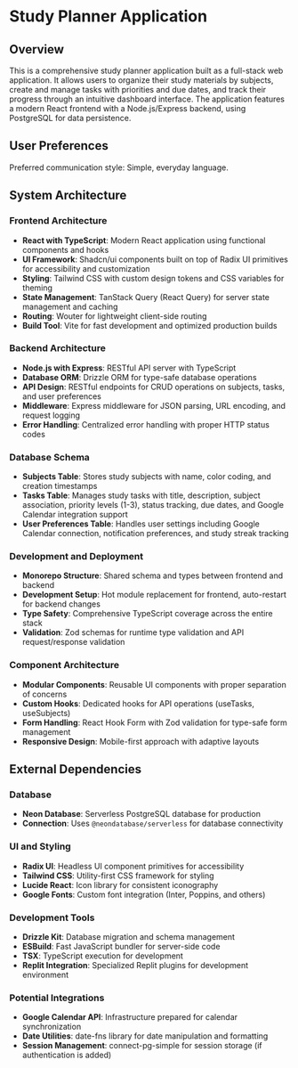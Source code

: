 # Study Planner Application

## Overview

This is a comprehensive study planner application built as a full-stack web application. It allows users to organize their study materials by subjects, create and manage tasks with priorities and due dates, and track their progress through an intuitive dashboard interface. The application features a modern React frontend with a Node.js/Express backend, using PostgreSQL for data persistence.

## User Preferences

Preferred communication style: Simple, everyday language.

## System Architecture

### Frontend Architecture
- **React with TypeScript**: Modern React application using functional components and hooks
- **UI Framework**: Shadcn/ui components built on top of Radix UI primitives for accessibility and customization
- **Styling**: Tailwind CSS with custom design tokens and CSS variables for theming
- **State Management**: TanStack Query (React Query) for server state management and caching
- **Routing**: Wouter for lightweight client-side routing
- **Build Tool**: Vite for fast development and optimized production builds

### Backend Architecture
- **Node.js with Express**: RESTful API server with TypeScript
- **Database ORM**: Drizzle ORM for type-safe database operations
- **API Design**: RESTful endpoints for CRUD operations on subjects, tasks, and user preferences
- **Middleware**: Express middleware for JSON parsing, URL encoding, and request logging
- **Error Handling**: Centralized error handling with proper HTTP status codes

### Database Schema
- **Subjects Table**: Stores study subjects with name, color coding, and creation timestamps
- **Tasks Table**: Manages study tasks with title, description, subject association, priority levels (1-3), status tracking, due dates, and Google Calendar integration support
- **User Preferences Table**: Handles user settings including Google Calendar connection, notification preferences, and study streak tracking

### Development and Deployment
- **Monorepo Structure**: Shared schema and types between frontend and backend
- **Development Setup**: Hot module replacement for frontend, auto-restart for backend changes
- **Type Safety**: Comprehensive TypeScript coverage across the entire stack
- **Validation**: Zod schemas for runtime type validation and API request/response validation

### Component Architecture
- **Modular Components**: Reusable UI components with proper separation of concerns
- **Custom Hooks**: Dedicated hooks for API operations (useTasks, useSubjects)
- **Form Handling**: React Hook Form with Zod validation for type-safe form management
- **Responsive Design**: Mobile-first approach with adaptive layouts

## External Dependencies

### Database
- **Neon Database**: Serverless PostgreSQL database for production
- **Connection**: Uses `@neondatabase/serverless` for database connectivity

### UI and Styling
- **Radix UI**: Headless UI component primitives for accessibility
- **Tailwind CSS**: Utility-first CSS framework for styling
- **Lucide React**: Icon library for consistent iconography
- **Google Fonts**: Custom font integration (Inter, Poppins, and others)

### Development Tools
- **Drizzle Kit**: Database migration and schema management
- **ESBuild**: Fast JavaScript bundler for server-side code
- **TSX**: TypeScript execution for development
- **Replit Integration**: Specialized Replit plugins for development environment

### Potential Integrations
- **Google Calendar API**: Infrastructure prepared for calendar synchronization
- **Date Utilities**: date-fns library for date manipulation and formatting
- **Session Management**: connect-pg-simple for session storage (if authentication is added)